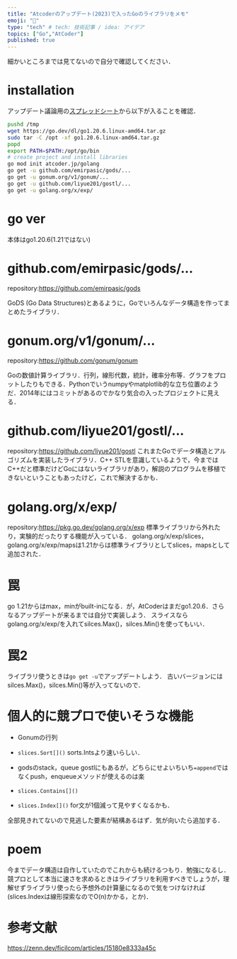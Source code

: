 ```yaml
---
title: "Atcoderのアップデート(2023)で入ったGoのライブラリをメモ"
emoji: "🐙"
type: "tech" # tech: 技術記事 / idea: アイデア
topics: ["Go","AtCoder"]
published: true
---
```


細かいところまでは見てないので自分で確認してください．

# installation
アップデート議論用の[スプレッドシート](https://docs.google.com/spreadsheets/d/1HXyOXt5bKwhKWXruzUvfMFHQtBxfZQ0047W7VVObnXI/edit#gid=408033513&range=L5)から以下が入ることを確認．

```sh
pushd /tmp                                    
wget https://go.dev/dl/go1.20.6.linux-amd64.tar.gz
sudo tar -C /opt -xf go1.20.6.linux-amd64.tar.gz
popd
export PATH=$PATH:/opt/go/bin
# create project and install libraries
go mod init atcoder.jp/golang
go get -u github.com/emirpasic/gods/...
go get -u gonum.org/v1/gonum/...
go get -u github.com/liyue201/gostl/...
go get -u golang.org/x/exp/
```
# go ver
本体はgo1.20.6(1.21ではない)

# github.com/emirpasic/gods/...
repository:https://github.com/emirpasic/gods

GoDS (Go Data Structures)とあるように，Goでいろんなデータ構造を作ってまとめたライブラリ．

# gonum.org/v1/gonum/...
repository:https://github.com/gonum/gonum

Goの数値計算ライブラリ．行列，線形代数，統計，確率分布等．グラフをプロットしたりもできる．Pythonでいうnumpyやmatplotlib的な立ち位置のようだ．2014年にはコミットがあるのでかなり気合の入ったプロジェクトに見える．

# github.com/liyue201/gostl/...
repository:https://github.com/liyue201/gostl
これまたGoでデータ構造とアルゴリズムを実装したライブラリ．C++ STLを意識しているようで，今まではC++だと標準だけどGoにはないライブラリがあり，解説のプログラムを移植できないということもあったけど，これで解決するかも．

# golang.org/x/exp/
repository:https://pkg.go.dev/golang.org/x/exp
標準ライブラリから外れたり，実験的だったりする機能が入っている．
golang.org/x/exp/slices，golang.org/x/exp/mapsは1.21からは標準ライブラリとしてslices，mapsとして追加された．

# 罠
go 1.21からはmax，minがbuilt-inになる．が，AtCoderはまだgo1.20.6．さらなるアップデートが来るまでは自分で実装しよう．
スライスならgolang.org/x/exp/を入れてsilces.Max()，silces.Min()を使ってもいい．

# 罠2
ライブラリ使うときは`go get -u`でアップデートしよう．
古いバージョンにはsilces.Max()，silces.Min()等が入ってないので．


# 個人的に競プロで使いそうな機能
* Gonumの行列
* `slices.Sort[]()`
    sorts.Intsより速いらしい． 
    
* godsのstack，queue
    gostlにもあるが，どちらにせよいちいち`=append`ではなくpush，enqueueメソッドが使えるのは楽
* `slices.Contains[]()`
* `slices.Index[]()`
    for文が1個減って見やすくなるかも．

全部見きれてないので見逃した要素が結構あるはず．気が向いたら追加する．

# poem
今までデータ構造は自作していたのでこれからも続けるつもり．勉強になるし．
競プロとして本当に速さを求めるときはライブラリを利用すべきでしょうが，理解せずライブラリ使ったら予想外の計算量になるので気をつけなければ(slices.Indexは線形探索なのでO(n)かかる，とか)．



# 参考文献
https://zenn.dev/ficilcom/articles/15180e8333a45c
